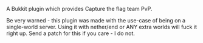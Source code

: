 A Bukkit plugin which provides Capture the flag team PvP.

Be very warned - this plugin was made with the use-case of being on a single-world server. Using it with nether/end or ANY extra worlds will fuck it right up. Send a patch for this if you care - I do not.
